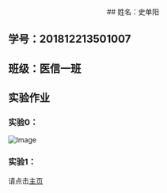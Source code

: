 <center>## 姓名：史单阳</center>
  
## 学号：201812213501007
  
## 班级：医信一班
  
  
## 实验作业

### 实验0：
   
![Image](http://No-night.github.io/p201812213501007.png)
 
### 实验1：

请点击[主页](/lab/index.html)

 
